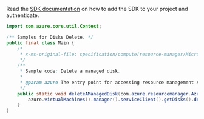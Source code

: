 Read the [SDK documentation](https://github.com/Azure/azure-sdk-for-java/blob/azure-resourcemanager_2.13.0/sdk/resourcemanager/azure-resourcemanager/README.md) on how to add the SDK to your project and authenticate.

```java
import com.azure.core.util.Context;

/** Samples for Disks Delete. */
public final class Main {
    /*
     * x-ms-original-file: specification/compute/resource-manager/Microsoft.Compute/stable/2021-12-01/examples/DeleteAManagedDisk.json
     */
    /**
     * Sample code: Delete a managed disk.
     *
     * @param azure The entry point for accessing resource management APIs in Azure.
     */
    public static void deleteAManagedDisk(com.azure.resourcemanager.AzureResourceManager azure) {
        azure.virtualMachines().manager().serviceClient().getDisks().delete("myResourceGroup", "myDisk", Context.NONE);
    }
}
```
